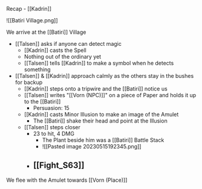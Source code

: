 Recap - [[Kadrin]]

![[Batiri Village.png]]

We arrive at the [[Batiri]] Village
- [[Talsen]] asks if anyone can detect magic
	- [[Kadrin]] casts the Spell
	- Nothing out of the ordinary yet
	- [[Talsen]] tells [[Kadrin]] to make a symbol when he detects something
- [[Talsen]] & [[Kadrin]] approach calmly as the others stay in the bushes for backup
	- [[Kadrin]] steps onto a tripwire and the [[Batiri]] notice us
	- [[Talsen]] writes "[[Vorn (NPC)]]" on a piece of Paper and holds it up to the [[Batiri]]
		- Persuasion: 15
	- [[Kadrin]] casts Minor Illusion to make an image of the Amulet
		- The [[Batiri]] shake their head and point at the Illusion
	- [[Talsen]] steps closer
		- 23 to hit, 4 DMG
			- The Plant beside him was a [[Batiri]] Battle Stack
			- ![[Pasted image 20230515192345.png]]
		- ## [[Fight_S63]]

We flee with the Amulet towards [[Vorn (Place)]]